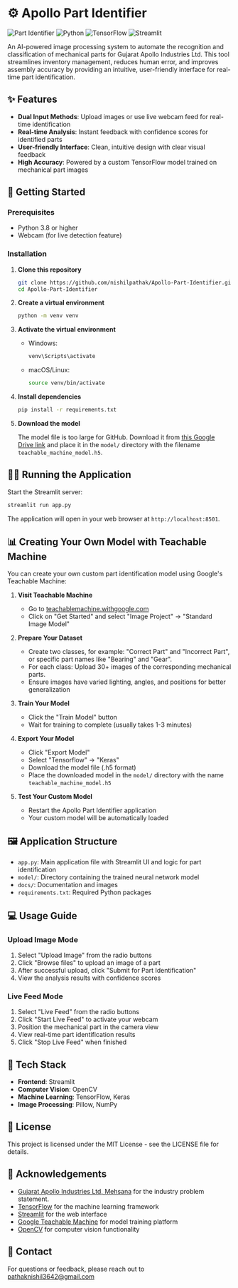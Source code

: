 # ⚙️ Apollo Part Identifier

![Part Identifier](https://img.shields.io/badge/Apollo-Part%20Identifier-blue)
![Python](https://img.shields.io/badge/Python-3.8%2B-brightgreen)
![TensorFlow](https://img.shields.io/badge/TensorFlow-2.x-orange)
![Streamlit](https://img.shields.io/badge/Streamlit-1.x-red)

An AI-powered image processing system to automate the recognition and classification of mechanical parts for Gujarat Apollo Industries Ltd. This tool streamlines inventory management, reduces human error, and improves assembly accuracy by providing an intuitive, user-friendly interface for real-time part identification.

## ✨ Features

- **Dual Input Methods**: Upload images or use live webcam feed for real-time identification
- **Real-time Analysis**: Instant feedback with confidence scores for identified parts
- **User-friendly Interface**: Clean, intuitive design with clear visual feedback
- **High Accuracy**: Powered by a custom TensorFlow model trained on mechanical part images

## 🚀 Getting Started

### Prerequisites

- Python 3.8 or higher
- Webcam (for live detection feature)

### Installation

1. **Clone this repository**
   ```bash
   git clone https://github.com/nishilpathak/Apollo-Part-Identifier.git
   cd Apollo-Part-Identifier
   ```

2. **Create a virtual environment**
   ```bash
   python -m venv venv
   ```

3. **Activate the virtual environment**
   - Windows:
     ```bash
     venv\Scripts\activate
     ```
   - macOS/Linux:
     ```bash
     source venv/bin/activate
     ```

4. **Install dependencies**
   ```bash
   pip install -r requirements.txt
   ```

5. **Download the model**
   
   The model file is too large for GitHub. Download it from [this Google Drive link](https://drive.google.com/your-model-link) and place it in the `model/` directory with the filename `teachable_machine_model.h5`.

## 🏃‍♂️ Running the Application

Start the Streamlit server:
```bash
streamlit run app.py
```

The application will open in your web browser at `http://localhost:8501`.

## 📊 Creating Your Own Model with Teachable Machine

You can create your own custom part identification model using Google's Teachable Machine:

1. **Visit Teachable Machine**
   - Go to [teachablemachine.withgoogle.com](https://teachablemachine.withgoogle.com/)
   - Click on "Get Started" and select "Image Project" → "Standard Image Model"

2. **Prepare Your Dataset**
   - Create two classes, for example: "Correct Part" and "Incorrect Part", or specific part names like "Bearing" and "Gear".
   - For each class: Upload 30+ images of the corresponding mechanical parts.
   - Ensure images have varied lighting, angles, and positions for better generalization

3. **Train Your Model**
   - Click the "Train Model" button
   - Wait for training to complete (usually takes 1-3 minutes)

4. **Export Your Model**
   - Click "Export Model"
   - Select "Tensorflow" → "Keras"
   - Download the model file (.h5 format)
   - Place the downloaded model in the `model/` directory with the name `teachable_machine_model.h5`

5. **Test Your Custom Model**
   - Restart the Apollo Part Identifier application
   - Your custom model will be automatically loaded

## 🖼️ Application Structure

- `app.py`: Main application file with Streamlit UI and logic for part identification
- `model/`: Directory containing the trained neural network model
- `docs/`: Documentation and images
- `requirements.txt`: Required Python packages

## 💻 Usage Guide

### Upload Image Mode
1. Select "Upload Image" from the radio buttons
2. Click "Browse files" to upload an image of a part
3. After successful upload, click "Submit for Part Identification"
4. View the analysis results with confidence scores

### Live Feed Mode
1. Select "Live Feed" from the radio buttons
2. Click "Start Live Feed" to activate your webcam
3. Position the mechanical part in the camera view
4. View real-time part identification results
5. Click "Stop Live Feed" when finished

## 🔧 Tech Stack

- **Frontend**: Streamlit
- **Computer Vision**: OpenCV
- **Machine Learning**: TensorFlow, Keras
- **Image Processing**: Pillow, NumPy

## 📝 License

This project is licensed under the MIT License - see the LICENSE file for details.

## 🙏 Acknowledgements

- [Gujarat Apollo Industries Ltd, Mehsana](https://www.apollo.co.in/) for the industry problem statement.
- [TensorFlow](https://www.tensorflow.org/) for the machine learning framework
- [Streamlit](https://streamlit.io/) for the web interface
- [Google Teachable Machine](https://teachablemachine.withgoogle.com/) for model training platform
- [OpenCV](https://opencv.org/) for computer vision functionality

## 📧 Contact

For questions or feedback, please reach out to [pathaknishil3642@gmail.com](mailto:pathaknishil3642@gmail.com)